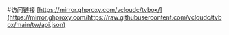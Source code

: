 #访问链接
[https://mirror.ghproxy.com/vcloudc/tvbox/](https://mirror.ghproxy.com/https://raw.githubusercontent.com/vcloudc/tvbox/main/tw/api.json)
